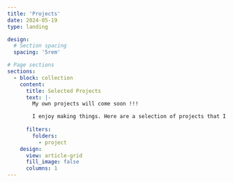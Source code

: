 ```yaml
---
title: 'Projects'
date: 2024-05-19
type: landing

design:
  # Section spacing
  spacing: '5rem'

# Page sections
sections:
  - block: collection
    content:
      title: Selected Projects
      text: |-
        My own projects will come soon !!!

        I enjoy making things. Here are a selection of projects that I have worked on over the years.
    
      filters:
        folders:
          - project
    design:
      view: article-grid
      fill_image: false
      columns: 1
---
```

